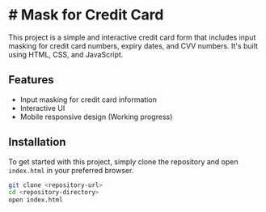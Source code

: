 # # Mask for Credit Card

This project is a simple and interactive credit card form that includes input masking for credit card numbers, expiry dates, and CVV numbers. It's built using HTML, CSS, and JavaScript.

## Features

- Input masking for credit card information
- Interactive UI
- Mobile responsive design (Working progress)

## Installation

To get started with this project, simply clone the repository and open `index.html` in your preferred browser.

```sh
git clone <repository-url>
cd <repository-directory>
open index.html
```
